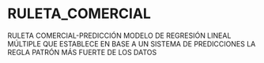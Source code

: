 # RULETA_COMERCIAL
RULETA COMERCIAL-PREDICCIÓN MODELO DE REGRESIÓN LINEAL MÚLTIPLE QUE ESTABLECE EN BASE A UN SISTEMA DE PREDICCIONES LA REGLA PATRÓN MÁS FUERTE DE LOS DATOS
